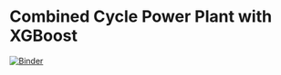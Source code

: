 # Combined Cycle Power Plant with XGBoost
[![Binder](http://mybinder.org/badge.svg)](http://mybinder.org/v2/gh/ag-datahub/CCPP/main?filepath=Plant.ipynb)

